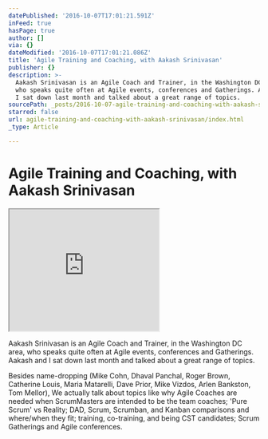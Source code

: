 ```yaml
---
datePublished: '2016-10-07T17:01:21.591Z'
inFeed: true
hasPage: true
author: []
via: {}
dateModified: '2016-10-07T17:01:21.086Z'
title: 'Agile Training and Coaching, with Aakash Srinivasan'
publisher: {}
description: >-
  Aakash Srinivasan is an Agile Coach and Trainer, in the Washington DC area,
  who speaks quite often at Agile events, conferences and Gatherings. Aakash and
  I sat down last month and talked about a great range of topics.
sourcePath: _posts/2016-10-07-agile-training-and-coaching-with-aakash-srinivasan.md
starred: false
url: agile-training-and-coaching-with-aakash-srinivasan/index.html
_type: Article

---
```

# Agile Training and Coaching, with Aakash Srinivasan

<iframe src="https://the-grid.github.io/ed-userhtml/?g=eJxlkEtuwzAMRK8iaJ_Q6CctijhXKfRhIiIUaUgyXPf0lZOduxu-IYYDnulaXEZT28o4Wq8lYvkyooLW1BJGC5Ba5vfDxG7FcmTydZVj0AyYPUbAiapGBIrw-jG8fQ4DJKRbavDS5UKxJTh11RJmhNqcRFfiIZMQuLn1Qz8NRLs_Zy-OGFasD2e7uDlTQVYXNyn67WJPpLpNkQqGRirgXbgvPbbTQ3AhIbQyI1jzrDLa3sWaR5nRnjZdQ1FmkttoRa0xjlmX68zcDUQxC_o7tT3N-rtH-m-n7sjlDM8vX_4AVEGFMQ" height="244" style=""></iframe>

Aakash Srinivasan is an Agile Coach and Trainer, in the Washington DC area, who speaks quite often at Agile events, conferences and Gatherings. Aakash and I sat down last month and talked about a great range of topics.

Besides name-dropping (Mike Cohn, Dhaval Panchal, Roger Brown, Catherine Louis, Maria Matarelli, Dave Prior, Mike Vizdos, Arlen Bankston, Tom Mellor), We actually talk about topics like why Agile Coaches are needed when ScrumMasters are intended to be the team coaches; 'Pure Scrum' vs Reality; DAD, Scrum, Scrumban, and Kanban comparisons and where/when they fit; training, co-training, and being CST candidates; Scrum Gatherings and Agile conferences.
